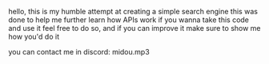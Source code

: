 hello, this is my humble attempt at creating a simple search engine
this was done to help me further learn how APIs work
if you wanna take this code and use it feel free to do so, and if you can improve it make sure to show me how you'd do it

you can contact me in discord: midou.mp3
